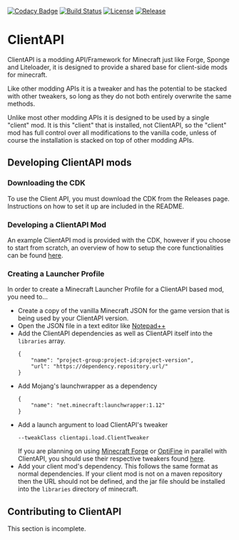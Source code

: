 [![Codacy Badge](https://api.codacy.com/project/badge/Grade/b10fe09654754df8843fe796b835e38f)](https://app.codacy.com/app/ImpactDevelopment/ClientAPI?utm_source=github.com&utm_medium=referral&utm_content=ImpactDevelopment/ClientAPI&utm_campaign=Badge_Grade_Dashboard)
[![Build Status](https://travis-ci.org/ImpactDevelopment/ClientAPI.svg?branch=master)](https://travis-ci.org/ImpactDevelopment/ClientAPI)
[![License](https://img.shields.io/github/license/ImpactDevelopment/ClientAPI.svg)](LICENSE)
[![Release](https://img.shields.io/github/release/ImpactDevelopment/ClientAPI.svg)](https://github.com/ImpactDevelopment/ClientAPI/releases)

# ClientAPI
ClientAPI is a modding API/Framework for Minecraft just like Forge, Sponge and Liteloader, it
is designed to provide a shared base for client-side mods for minecraft.

Like other modding APIs it is a tweaker and has the potential to be stacked with other tweakers, so long
as they do not both entirely overwrite the same methods.

Unlike most other modding APIs it is designed to be used by a single "client" mod. It is this "client"
that is installed, not ClientAPI, so the "client" mod has full control over all modifications to
the vanilla code, unless of course the installation is stacked on top of other modding APIs.

## Developing ClientAPI mods

### Downloading the CDK
To use the Client API, you must download the CDK from the Releases page. Instructions on how to set
it up are included in the README.

### Developing a ClientAPI Mod
An example ClientAPI mod is provided with the CDK, however if you choose to start from scratch, an overview
of how to setup the core functionalities can be found [here](src/example/README.md).

### Creating a Launcher Profile
In order to create a Minecraft Launcher Profile for a ClientAPI based mod, you need to...
* Create a copy of the vanilla Minecraft JSON for the game version that is being used by your ClientAPI version.
* Open the JSON file in a text editor like [Notepad++](https://notepad-plus-plus.org)
* Add the ClientAPI dependencies as well as ClientAPI itself into the ``libraries`` array.
  ```
  {
      "name": "project-group:project-id:project-version",
      "url": "https://dependency.repository.url/"
  }
  ```
* Add Mojang's launchwrapper as a dependency
  ```
  {
      "name": "net.minecraft:launchwrapper:1.12"
  }
  ```
* Add a launch argument to load ClientAPI's tweaker 
  ```
  --tweakClass clientapi.load.ClientTweaker
  ```
  If you are planning on using [Minecraft Forge](https://files.minecraftforge.net/) or [OptiFine](https://optifine.net/)
  in parallel with ClientAPI, you should use their respective tweakers found [here](src/main/java/clientapi/load).
* Add your client mod's dependency. This follows the same format as normal dependencies. If your
  client mod is not on a maven repository then the URL should not be defined, and the jar file
  should be installed into the ``libraries`` directory of minecraft.

## Contributing to ClientAPI
This section is incomplete.
